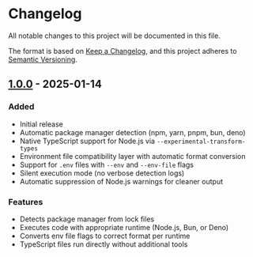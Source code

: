 # Changelog

All notable changes to this project will be documented in this file.

The format is based on [Keep a Changelog](https://keepachangelog.com/en/1.0.0/),
and this project adheres to [Semantic Versioning](https://semver.org/spec/v2.0.0.html).

## [1.0.0] - 2025-01-14

### Added

- Initial release
- Automatic package manager detection (npm, yarn, pnpm, bun, deno)
- Native TypeScript support for Node.js via `--experimental-transform-types`
- Environment file compatibility layer with automatic format conversion
- Support for `.env` files with `--env` and `--env-file` flags
- Silent execution mode (no verbose detection logs)
- Automatic suppression of Node.js warnings for cleaner output

### Features

- Detects package manager from lock files
- Executes code with appropriate runtime (Node.js, Bun, or Deno)
- Converts env file flags to correct format per runtime
- TypeScript files run directly without additional tools

[1.0.0]: https://github.com/devzolo/ts-run/releases/tag/v1.0.0
